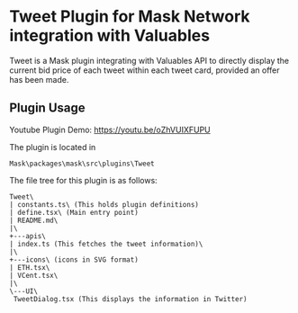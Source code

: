 # Tweet Plugin for Mask Network integration with Valuables

Tweet is a Mask plugin integrating with Valuables API to directly display the
current bid price of each tweet within each tweet card, provided an offer has
been made.

## Plugin Usage

Youtube Plugin Demo: <https://youtu.be/oZhVUIXFUPU>

The plugin is located in

`Mask\packages\mask\src\plugins\Tweet`

The file tree for this plugin is as follows:

```plaintext
Tweet\
| constants.ts\ (This holds plugin definitions)
| define.tsx\ (Main entry point)
| README.md\
|\
+---apis\
| index.ts (This fetches the tweet information)\
|\
+---icons\ (icons in SVG format)
| ETH.tsx\
| VCent.tsx\
|\
\---UI\
 TweetDialog.tsx (This displays the information in Twitter)
```
